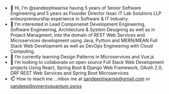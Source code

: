 - 👋 Hi, I’m @sandeeptiwarise having 5 years of Senior Software Engineering and 5 years as Founder Director Issac IT Lab Solutions LLP enteurpreneurship experience in Software & IT Industry.
- 👀 I’m interested in Lead Componenet Development Engineering, Software Engineering, Architecture & System Designing as well as in Project Managment, into the domain of REST Web Services and Microservices development using Java, Python and MERN/MEAN Full Stack Web Development as well as DevOps Engineering with Cloud Computing.
- 🌱 I’m currently learning Design Patterns in Microservices and Vue.js
- 💞️ I’m looking to collaborate on open source Full Stack Web Development projects Using React, Spring Boot & Django Web Framework, OAuth 2.0, DRF REST Web Services and Spring Boot Microservices
- 📫 How to reach me ...inbox me at sandeeptiwarise@gmail.com or sandeep@synergyquantum.swiss

<!---
sandeeptiwarise/sandeeptiwarise is a ✨ special ✨ repository because its `README.md` (this file) appears on your GitHub profile.
You can click the Preview link to take a look at your changes.
--->
